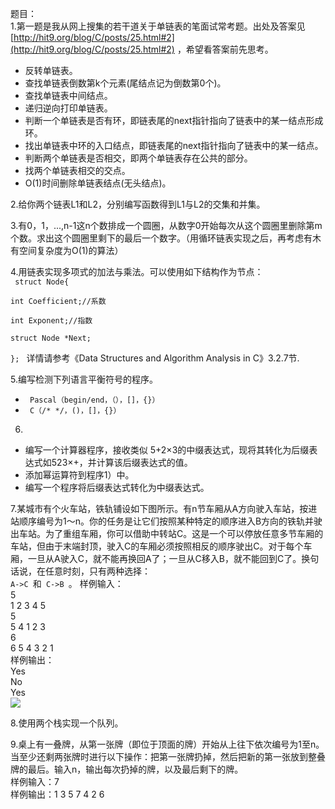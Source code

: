 题目：  
1.第一题是我从网上搜集的若干道关于单链表的笔面试常考题。出处及答案见
[http://hit9.org/blog/C/posts/25.html#2](http://hit9.org/blog/C/posts/25.html#2) ，希望看答案前先思考。

  - 反转单链表。
  - 查找单链表倒数第k个元素(尾结点记为倒数第0个)。
  - 查找单链表中间结点。
  - 递归逆向打印单链表。
  - 判断一个单链表是否有环，即链表尾的next指针指向了链表中的某一结点形成环。
  - 找出单链表中环的入口结点，即链表尾的next指针指向了链表中的某一结点。
  - 判断两个单链表是否相交，即两个单链表存在公共的部分。
  - 找两个单链表相交的交点。
  - O(1)时间删除单链表结点(无头结点)。

2.给你两个链表L1和L2，分别编写函数得到L1与L2的交集和并集。

3.有0，1，...,n-1这n个数排成一个圆圈，从数字0开始每次从这个圆圈里删除第m个数。求出这个圆圈里剩下的最后一个数字。（用循环链表实现之后，再考虑有木有空间复杂度为O(1)的算法）

4.用链表实现多项式的加法与乘法。可以使用如下结构作为节点：  
<code>
struct Node{  
         int Coefficient;//系数  
	int Exponent;//指数  
	struct Node *Next;  
};
</code>
详情请参考《Data Structures and Algorithm Analysis in C》3.2.7节.

5.编写检测下列语言平衡符号的程序。
- <code> Pascal（begin/end，（），[]，{}）</code>
- <code> C（/* */，()，[]，{}）</code>

6.
 - 编写一个计算器程序，接收类似 5+2×3的中缀表达式，现将其转化为后缀表达式如523×+，并计算该后缀表达式的值。
 - 添加幂运算符到程序1）中。
 - 编写一个程序将后缀表达式转化为中缀表达式。

7.某城市有个火车站，铁轨铺设如下图所示。有n节车厢从A方向驶入车站，按进站顺序编号为1～n。你的任务是让它们按照某种特定的顺序进入B方向的铁轨并驶出车站。为了重组车厢，你可以借助中转站C。这是一个可以停放任意多节车厢的车站，但由于末端封顶，驶入C的车厢必须按照相反的顺序驶出C。对于每个车厢，一旦从A驶入C，就不能再换回A了；一旦从C移入B，就不能回到C了。换句话说，在任意时刻，只有两种选择：<code> A->C </code>和<code> C->B </code>。
样例输入：  
5  
1 2 3 4 5  
5  
5 4 1 2 3  
6  
6 5 4 3 2 1  
样例输出：  
Yes  
No  
Yes  
![](http://img3.douban.com/view/note/large/public/p8044082.jpg)

8.使用两个栈实现一个队列。

9.桌上有一叠牌，从第一张牌（即位于顶面的牌）开始从上往下依次编号为1至n。当至少还剩两张牌时进行以下操作：把第一张牌扔掉，然后把新的第一张放到整叠牌的最后。输入n，输出每次扔掉的牌，以及最后剩下的牌。  
样例输入：7  
样例输出：1 3 5 7 4 2 6  
